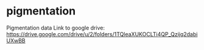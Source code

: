 # pigmentation
Pigmentation data
Link to google drive: https://drive.google.com/drive/u/2/folders/1TQleaXUKOCLTi4QP_Qzijq2dabiUXwBB
